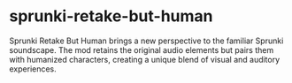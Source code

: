 # sprunki-retake-but-human
Sprunki Retake But Human brings a new perspective to the familiar Sprunki soundscape. The mod retains the original audio elements but pairs them with humanized characters, creating a unique blend of visual and auditory experiences.
